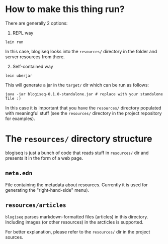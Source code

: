 # How to make this thing run?

There are generally 2 options:
1. REPL way
```
lein run
```
In this case, blogiseq looks into the `resources/` directory in the folder and
server resources from there.

2. Self-contained way
```
lein uberjar
```
This will generate a jar in the `target/` dir which can be run as follows:
```
java -jar blogiseq-0.1.0-standalone.jar # replace with your standalone file :)

```
In this case it is important that you have the `resources/` directory populated
with meaningful stuff (see the `resources/` directory in the project repository
for examples).

# The `resources/` directory structure
blogiseq is just a bunch of code that reads stuff in `resources/` dir and
presents it in the form of a web page.

## `meta.edn`
File containing the metadata about resources. Currently it is used for
generating the "right-hand-side" menu).

## `resources/articles`
`blogiseq` parses markdown-formatted files (articles) in this directory.
Including images (or other resources) in the arcticles is supported.

For better explanation, please refer to the `resources/` dir in the project
sources.

